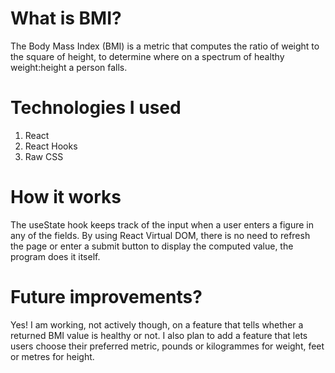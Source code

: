 <h1>What is BMI?</h1>

The Body Mass Index (BMI) is a metric that computes the ratio of weight to the square of height, to determine where on a spectrum of healthy weight:height a person falls.

<h1>Technologies I used</h1>

<ol>
  <li>React</li>
  <li>React Hooks</li>
  <li>Raw CSS</li>
</ol>

<h1>How it works</h1>

The useState hook keeps track of the input when a user enters a figure in any of the fields. By using React Virtual DOM, there is no need to refresh the page or enter a submit button to display the computed value, the program does it itself.

<h1>Future improvements?</h1>

Yes! I am working, not actively though, on a feature that tells whether a returned BMI value is healthy or not. I also plan to add a feature that lets users choose their preferred metric, pounds or kilogrammes for weight, feet or metres for height.
